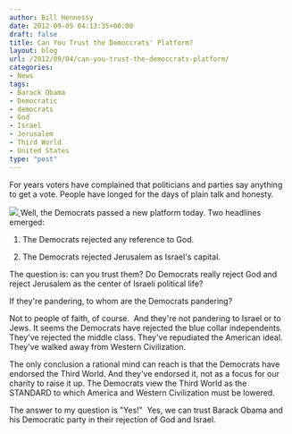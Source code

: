 ```yaml
---
author: Bill Hennessy
date: 2012-09-05 04:13:35+00:00
draft: false
title: Can You Trust the Democcrats' Platform?
layout: blog
url: /2012/09/04/can-you-trust-the-democcrats-platform/
categories:
- News
tags:
- Barack Obama
- Democratic
- democrats
- God
- Israel
- Jerusalem
- Third World
- United States
type: "post"
---
```


For years voters have complained that politicians and parties say anything to get a vote. People have longed for the days of plain talk and honesty.

[![](https://ludicrite.files.wordpress.com/2012/07/planetoftheapesending.jpg)
](https://ludicrite.files.wordpress.com/2012/07/planetoftheapesending.jpg)Well, the Democrats passed a new platform today. Two headlines emerged:

1. The Democrats rejected any reference to God.

2. The Democrats rejected Jerusalem as Israel's capital.

The question is: can you trust them? Do Democrats really reject God and reject Jerusalem as the center of Israeli political life?

If they're pandering, to whom are the Democrats pandering?

Not to people of faith, of course.  And they're not pandering to Israel or to Jews. It seems the Democrats have rejected the blue collar independents. They've rejected the middle class. They've repudiated the American ideal. They've walked away from Western Civilization.

The only conclusion a rational mind can reach is that the Democrats have endorsed the Third World. And they've endorsed it, not as a focus for our charity to raise it up. The Democrats view the Third World as the STANDARD to which America and Western Civilization must be lowered.

The answer to my question is "Yes!"  Yes, we can trust Barack Obama and his Democratic party in their rejection of God and Israel.
